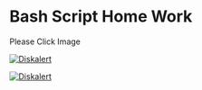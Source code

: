 
# Bash Script Home Work 





Please Click Image

[![Diskalert](https://i.hizliresim.com/5y4ch9p.jpg)](https://github.com/eyupfidan/bash-script/tree/main/odev2)


[![Diskalert](https://i.hizliresim.com/pf902yo.jpg)](https://github.com/eyupfidan/bash-script/tree/main/odev1)

